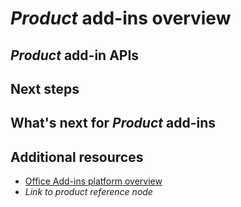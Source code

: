 # *Product* add-ins overview

<!-- For an example, see [Word add-ins overview](https://dev.office.com/docs/add-ins/word/word-add-ins-programming-overview).

-->

<!-- Introduction:

- Describe common scenarios.
- Describe what add-ins can do.
- Include an image of an add-in that illustrates scenario/best practices.
- Specify target platforms.

-->

## *Product* add-in APIs

<!-- Introduce the APIs used to develop add-ins, including client-specific APIs and Office.js. Explain the scenarios in which to use them. Link to relevant reference documentation.

-->

## Next steps

<!-- Link to Getting started content and other relevant topics - Design, best practices, manifest documentation.

-->

## What's next for *Product* add-ins

<!-- Describe and link to APIs available on Open Spec page. Link to change log if applicable. Provide a roadmap for new APIs and features.

-->

## Additional resources

- [Office Add-ins platform overview](../overview/office-add-ins.md)
- *Link to product reference node*



